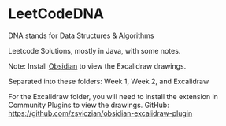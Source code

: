 # LeetCodeDNA
DNA stands for Data Structures & Algorithms

Leetcode Solutions, mostly in Java, with some notes.

Note: Install [Obsidian](https://obsidian.md) to view the Excalidraw drawings.

Separated into these folders: Week 1, Week 2, and Excalidraw

For the Excalidraw folder, you will need to install the extension in Community Plugins to view the drawings.
GitHub: https://github.com/zsviczian/obsidian-excalidraw-plugin